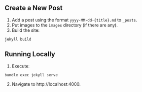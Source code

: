 ## Create a New Post

1. Add a post using the format `yyyy-MM-dd-{title}.md` to `_posts`.
2. Put images to the `images` directory (if there are any).
3. Build the site:

```
jekyll build
```

## Running Locally

1. Execute:

```
bundle exec jekyll serve
```

2. Navigate to http://localhost:4000.
